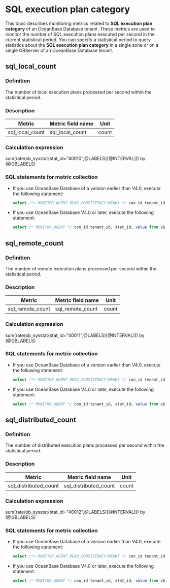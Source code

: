 # SQL execution plan category

This topic describes monitoring metrics related to **SQL execution plan category** of an OceanBase Database tenant. These metrics are used to monitor the number of SQL execution plans executed per second in the current statistical period. You can specify a statistical period to query statistics about the **SQL execution plan category** in a single zone or on a single OBServer of an OceanBase Database tenant.

## sql_local_count

### Definition

The number of local execution plans processed per second within the statistical period.

### Description

| **Metric** | **Metric field name** | **Unit** |
|------------|-----------------------|----------|
| sql_local_count      | sql_local_count       | count    |

### Calculation expression

sum(rate(ob_sysstat{stat_id="40010",@LABELS}[@INTERVAL])) by (@GBLABELS)

### SQL statements for metric collection

* If you use OceanBase Database of a version earlier than V4.0, execute the following statement:

  ```sql
  select /*+ MONITOR_AGENT READ_CONSISTENCY(WEAK) */ con_id tenant_id, stat_id, value from v$sysstat where stat_id IN (40010) and (con_id > 1000 or con_id = 1) and class < 1000
  ```

* If you use OceanBase Database V4.0 or later, execute the following statement:

  ```sql
  select /* MONITOR_AGENT */ con_id tenant_id, stat_id, value from v$sysstat, DBA_OB_TENANTS where stat_id IN (40010) and (con_id > 1000 or con_id = 1) and class < 1000
  ```

## sql_remote_count

### Definition

The number of remote execution plans processed per second within the statistical period.

### Description

| **Metric** | **Metric field name** | **Unit** |
|------------|-----------------------|----------|
| sql_remote_count     | sql_remote_count      | count    |

### Calculation expression

sum(rate(ob_sysstat{stat_id="40011",@LABELS}[@INTERVAL])) by (@GBLABELS)

### SQL statements for metric collection

* If you use OceanBase Database of a version earlier than V4.0, execute the following statement:

  ```sql
  select /*+ MONITOR_AGENT READ_CONSISTENCY(WEAK) */ con_id tenant_id, stat_id, value from v$sysstat where stat_id IN (40011) and (con_id > 1000 or con_id = 1) and class < 1000
  ```

* If you use OceanBase Database V4.0 or later, execute the following statement:

  ```sql
  select /* MONITOR_AGENT */ con_id tenant_id, stat_id, value from v$sysstat, DBA_OB_TENANTS where stat_id IN (40011) and (con_id > 1000 or con_id = 1) and class < 1000
  ```

## sql_distributed_count

### Definition

The number of distributed execution plans processed per second within the statistical period.

### Description

| **Metric**  | **Metric field name** | **Unit** |
|-------------|-----------------------|----------|
| sql_distributed_count | sql_distributed_count | count    |

### Calculation expression

sum(rate(ob_sysstat{stat_id="40012",@LABELS}[@INTERVAL])) by (@GBLABELS)

### SQL statements for metric collection

* If you use OceanBase Database of a version earlier than V4.0, execute the following statement:

  ```sql
  select /*+ MONITOR_AGENT READ_CONSISTENCY(WEAK) */ con_id tenant_id, stat_id, value from v$sysstat where stat_id IN (40012) and (con_id > 1000 or con_id = 1) and class < 1000
  ```

* If you use OceanBase Database V4.0 or later, execute the following statement:

  ```sql
  select /* MONITOR_AGENT */ con_id tenant_id, stat_id, value from v$sysstat, DBA_OB_TENANTS where stat_id IN (40012) and (con_id > 1000 or con_id = 1) and class < 1000
  ```

